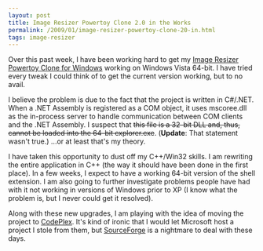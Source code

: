```yaml
---
layout: post
title: Image Resizer Powertoy Clone 2.0 in the Works
permalink: /2009/01/image-resizer-powertoy-clone-20-in.html
tags: image-resizer
---
```


Over this past week, I have been working hard to get my [Image Resizer Powertoy Clone for Windows][1] working on
Windows Vista 64-bit. I have tried every tweak I could think of to get the current version working, but to no avail.

I believe the problem is due to the fact that the project is written in C#/.NET. When a .NET Assembly is registered as a
COM object, it uses mscoree.dll as the in-process server to handle communication between COM clients and the .NET
Assembly. I suspect that <del>this file is a 32-bit DLL and, thus, cannot be loaded into the 64-bit explorer.exe</del>.
(**Update**: That statement wasn't true.) ...or at least that's my theory.

I have taken this opportunity to dust off my C++/Win32 skills. I am rewriting the entire application in C++ (the way it
should have been done in the first place). In a few weeks, I expect to have a working 64-bit version of the shell
extension. I am also going to further investigate problems people have had with it not working in versions of Windows
prior to XP (I know what the problem is, but I never could get it resolved).

Along with these new upgrades, I am playing with the idea of moving the project to [CodePlex][3]. It's kind of ironic
that I would let Microsoft host a project I stole from them, but [SourceForge][4] is a nightmare to deal with these
days.


  [1]: http://sourceforge.net/projects/phototoysclone
  [2]: http://www.microsoft.com/windows/windows-vista/compare-editions/64-bit.aspx
  [3]: http://www.codeplex.com
  [4]: http://sourceforge.net

